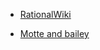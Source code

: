 
- [RationalWiki](https://rationalwiki.org/wiki/Main_Page)

- [Motte and bailey](https://rationalwiki.org/wiki/Motte_and_bailey)
